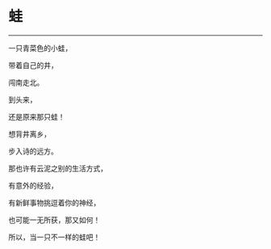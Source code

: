 # 蛙
---

一只青菜色的小蛙，

带着自己的井，

闯南走北。

到头来，

还是原来那只蛙！

想背井离乡，

步入诗的远方。

那也许有云泥之别的生活方式，

有意外的经验，

有新鲜事物挑逗着你的神经，

也可能一无所获，那又如何！

所以，当一只不一样的蛙吧！